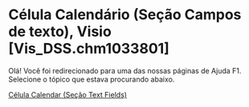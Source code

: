 
# Célula Calendário (Seção Campos de texto), Visio [Vis_DSS.chm1033801]

Olá! Você foi redirecionado para uma das nossas páginas de Ajuda F1. Selecione o tópico que estava procurando abaixo.

[Célula Calendar (Seção Text Fields)](http://msdn.microsoft.com/library/0c3e275e-25f0-3681-03f4-257145c19690%28Office.15%29.aspx)
